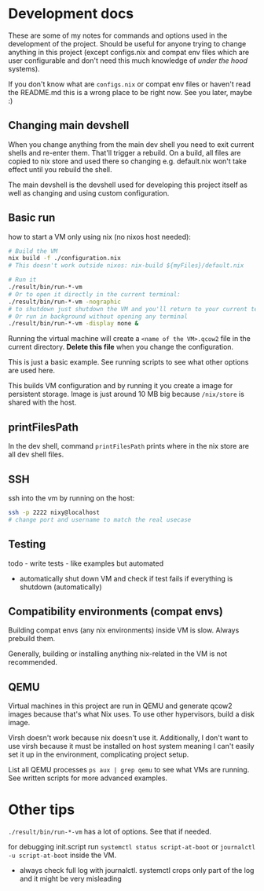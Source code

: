 
# Development docs

These are some of my notes for commands and options used in the development of the project.
Should be useful for anyone trying to change anything in this project (except configs.nix and compat env files which are user configurable and don't need this much knowledge of _under the hood_ systems).

If you don't know what are `configs.nix` or compat env files or haven't read the README.md this is a wrong place to be right now. See you later, maybe :)


## Changing main devshell

When you change anything from the main dev shell you need to exit current shells and re-enter them. That'll trigger a rebuild.
On a build, all files are copied to nix store and used there so changing e.g. default.nix won't take effect until you rebuild the shell.

The main devshell is the devshell used for developing this project itself as well as changing and using custom configuration.


## Basic run

how to start a VM only using nix (no nixos host needed):
```bash
# Build the VM
nix build -f ./configuration.nix
# This doesn't work outside nixos: nix-build ${myFiles}/default.nix

# Run it
./result/bin/run-*-vm
# Or to open it directly in the current terminal:
./result/bin/run-*-vm -nographic
# to shutdown just shutdown the VM and you'll return to your current terminal
# Or run in background without opening any terminal
./result/bin/run-*-vm -display none &
```
Running the virtual machine will create a `<name of the VM>.qcow2` file in the current directory. **Delete this file** when you change the configuration.

This is just a basic example. See running scripts to see what other options are used here.

This builds VM configuration and by running it you create a image for persistent storage. Image is just around 10 MB big because `/nix/store` is shared with the host.


## printFilesPath

In the dev shell, command `printFilesPath` prints where in the nix store are all dev shell files.

## SSH

ssh into the vm by running on the host:
```bash
ssh -p 2222 nixy@localhost
# change port and username to match the real usecase
```

## Testing

todo - write tests - like examples but automated
- automatically shut down VM and check if test fails if everything is shutdown (automatically)


## Compatibility environments (compat envs)

Building compat envs (any nix environments) inside VM is slow. Always prebuild them.

Generally, building or installing anything nix-related in the VM is not recommended.

## QEMU

Virtual machines in this project are run in QEMU and generate qcow2 images because that's what Nix uses.
To use other hypervisors, build a disk image.

Virsh doesn't work because nix doesn't use it.
Additionally, I don't want to use virsh because it must be installed on host system meaning I can't easily set it up in the environment, complicating project setup.

List all QEMU processes `ps aux | grep qemu` to see what VMs are running.
See written scripts for more advanced examples.



# Other tips

`./result/bin/run-*-vm` has a lot of options. See that if needed.

for debugging init.script run `systemctl status script-at-boot` or `journalctl -u script-at-boot` inside the VM.
- always check full log with journalctl. systemctl crops only part of the log and it might be very misleading


